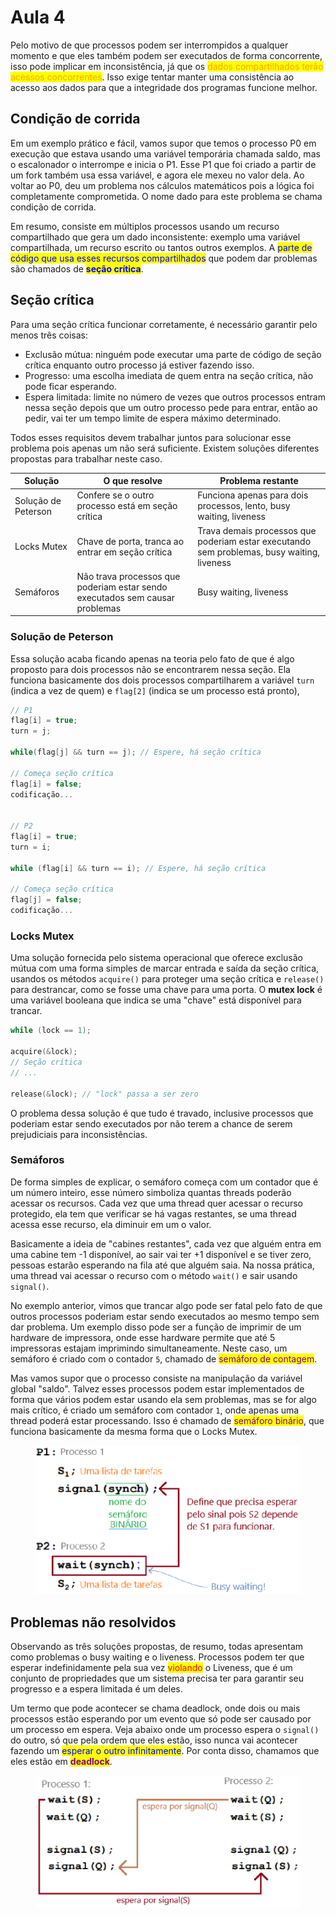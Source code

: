 # Aula 4

Pelo motivo de que processos podem ser interrompidos a qualquer momento e que eles também podem ser executados de forma concorrente, isso pode implicar em inconsistência, já que os <mark style="color:orange;">dados compartilhados terão acessos concorrentes</mark>. Isso exige tentar manter uma consistência ao acesso aos dados para que a integridade dos programas funcione melhor.

## Condição de corrida

Em um exemplo prático e fácil, vamos supor que temos o processo P0 em execução que estava usando uma variável temporária chamada saldo, mas o escalonador o interrompe e inicia o P1. Esse P1 que foi criado a partir de um fork também usa essa variável, e agora ele mexeu no valor dela. Ao voltar ao P0, deu um problema nos cálculos matemáticos pois a lógica foi completamente comprometida. O nome dado para este problema se chama condição de corrida.

Em resumo, consiste em múltiplos processos usando um recurso compartilhado que gera um dado inconsistente: exemplo uma variável compartilhada, um recurso escrito ou tantos outros exemplos. A <mark style="color:blue;">parte de código que usa esses recursos compartilhados</mark> que podem dar problemas são chamados de <mark style="color:blue;">**seção crítica**</mark>.

## Seção crítica

Para uma seção crítica funcionar corretamente, é necessário garantir pelo menos três coisas:

* Exclusão mútua: ninguém pode executar uma parte de código de seção crítica enquanto outro processo já estiver fazendo isso.
* Progresso: uma escolha imediata de quem entra na seção crítica, não pode ficar esperando.
* Espera limitada: limite no número de vezes que outros processos entram nessa seção depois que um outro processo pede para entrar, então ao pedir, vai ter um tempo limite de espera máximo determinado.

Todos esses requisitos devem trabalhar juntos para solucionar esse problema pois apenas um não será suficiente. Existem soluções diferentes propostas para trabalhar neste caso.

| Solução             | O que resolve                                                                | Problema restante                                                                          |
| ------------------- | ---------------------------------------------------------------------------- | ------------------------------------------------------------------------------------------ |
| Solução de Peterson | Confere se o outro processo está em seção crítica                            | Funciona apenas para dois processos, lento, busy waiting, liveness                         |
| Locks Mutex         | Chave de porta, tranca ao entrar em seção crítica                            | Trava demais processos que poderiam estar executando sem problemas, busy waiting, liveness |
| Semáforos           | Não trava processos que poderiam estar sendo executados sem causar problemas | Busy waiting, liveness                                                                     |

### Solução de Peterson

Essa solução acaba ficando apenas na teoria pelo fato de que é algo proposto para dois processos não se encontrarem nessa seção. Ela funciona basicamente dos dois processos compartilharem a variável `turn` (indica a vez de quem) e `flag[2]` (indica se um processo está pronto),&#x20;

```c
// P1
flag[i] = true;
turn = j;

while(flag[j] && turn == j); // Espere, há seção crítica

// Começa seção crítica
flag[i] = false;
codificação...


// P2
flag[i] = true;
turn = i;

while (flag[i] && turn == i); // Espere, há seção crítica

// Começa seção crítica
flag[j] = false;
codificação...
```

### Locks Mutex

Uma solução fornecida pelo sistema operacional que oferece exclusão mútua com uma forma simples de marcar entrada e saída da seção crítica, usandos os métodos `acquire()` para proteger uma seção crítica e `release()` para destrancar, como se fosse uma chave para uma porta. O **mutex lock** é uma variável booleana que indica se uma "chave" está disponível para trancar.

```c
while (lock == 1);

acquire(&lock);
// Seção crítica
// ...

release(&lock); // "lock" passa a ser zero
```

O problema dessa solução é que tudo é travado, inclusive processos que poderiam estar sendo executados por não terem a chance de serem prejudiciais para inconsistências.

### Semáforos

De forma simples de explicar, o semáforo começa com um contador que é um número inteiro, esse número simboliza quantas threads poderão acessar os recursos. Cada vez que uma thread quer acessar o recurso protegido, ela tem que verificar se há vagas restantes, se uma thread acessa esse recurso, ela diminuir em um o valor.

Basicamente a ideia de "cabines restantes", cada vez que alguém entra em uma cabine tem -1 disponível, ao sair vai ter +1 disponível e se tiver zero, pessoas estarão esperando na fila até que alguém saia. Na nossa prática, uma thread vai acessar o recurso com o método `wait()` e sair usando `signal()`.

No exemplo anterior, vimos que trancar algo pode ser fatal pelo fato de que outros processos poderiam estar sendo executados ao mesmo tempo sem dar problema. Um exemplo disso pode ser a função de imprimir de um hardware de impressora, onde esse hardware permite que até 5 impressoras estajam imprimindo simultaneamente. Neste caso, um semáforo é criado com o contador `5`, chamado de <mark style="color:purple;">semáforo de contagem</mark>.

Mas vamos supor que o processo consiste na manipulação da variável global "saldo". Talvez esses processos podem estar implementados de forma que vários podem estar usando ela sem problemas, mas se for algo mais crítico, é criado um semáforo com contador `1`, onde apenas uma thread poderá estar processando. Isso é chamado de <mark style="color:purple;">semáforo binário</mark>, que funciona basicamente da mesma forma que o Locks Mutex.

<figure><img src="../../.gitbook/assets/semáforo binário.png" alt=""><figcaption></figcaption></figure>

## Problemas não resolvidos

Observando as três soluções propostas, de resumo, todas apresentam como problemas o busy waiting e o liveness. Processos podem ter que esperar indefinidamente pela sua vez <mark style="color:red;">violando</mark> o Liveness, que é um conjunto de propriedades que um sistema precisa ter para garantir seu progresso e a espera limitada é um deles.

Um termo que pode acontecer se chama deadlock, onde dois ou mais processos estão esperando por um evento que só pode ser causado por um processo em espera. Veja abaixo onde um processo espera o `signal()` do outro, só que pela ordem que eles estão, isso nunca vai acontecer fazendo um <mark style="color:blue;">esperar o outro infinitamente</mark>. Por conta disso, chamamos que eles estão em <mark style="color:purple;">**deadlock**</mark>.

<figure><img src="../../.gitbook/assets/representação de deadlock.png" alt=""><figcaption></figcaption></figure>
